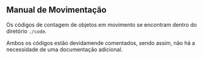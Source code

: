 ## Manual de Movimentação

Os códigos de contagem de objetos em movimento se encontram dentro do diretório `./code`.

Ambos os códigos estão devidamende comentados, sendo assim, não há a necessidade de uma documentação adicional.